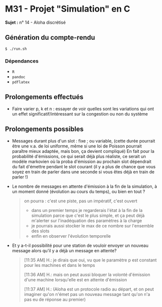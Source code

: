 # M31 - Projet "Simulation" en C

**Sujet :** n° 14 - Aloha discrétisé

## Génération du compte-rendu

```
$ ./run.sh
```

### Dépendances
- `R`
- `pandoc`
- `pdflatex`

## Prolongements effectués

- Faire varier p, k et n : essayer de voir quelles sont les variations qui ont
  un effet significatif/intéressant sur la congestion ou non du système

## Prolongements possibles

- Messages durant plus d'un slot : fixe ; ou variable, (cette durée pourrait
  être une v.a. de loi uniforme, même si une loi de Poisson pourrait paraître
  mieux adaptée, mais bon, ça devient compliqué)
  En fait pour la probabilité d'émissions, ce qui serait déjà plus réaliste, ce
  serait un modèle markovien où la proba d'émission au prochain slot dépendrait
  du fait d'émettre pendant le slot courant (il y a plus de chance que vous
  soyez en train de parler dans une seconde si vous êtes déjà en train de
  parler !)

- Le nombre de messages en attente d'émission à la fin de la simulation, à un
  moment donné (évolution au cours du temps), ou bien en tout ?
  > on pourra : c'est une piste, pas un impératif, c'est ouvert
  > - dans un premier temps je regarderais l'état à la fin de la simulation
  >   parce que c'est le plus simple, et ça peut déjà m'alerter sur
  >   l'inadéquation des paramètres à la charge
  > - je pourrais aussi stocker le max de ce nombre sur l'ensemble des slots
  > - enfin en observer l'évolution temporelle

- Et y a-t-il possibilité pour une station de vouloir envoyer un nouveau message
  alors qu'il y a déjà un message en attente?
  > [11:35 AM] H.: je dirais que oui, vu que le paramètre p est constant pour
  >                les machines et dans le temps
  >
  > [11:36 AM] H.: mais on peut aussi bloquer la volonté d'émission d'une
  >                machine lorsqu'elle est en attente d'émission
  >
  > [11:37 AM] H.: (Aloha est un protocole radio au départ, et on peut imaginer
  >                qu'on n'émet pas un nouveau message tant qu'on n'a pas eu de
  >                réponse au premier)
